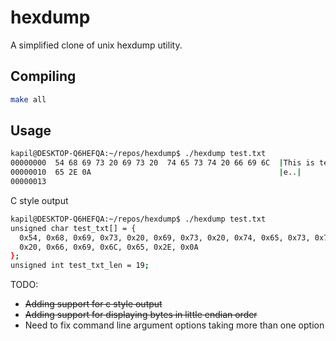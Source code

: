 # hexdump
A simplified clone of unix hexdump utility.

## Compiling
```bash
make all
```
## Usage
```bash
kapil@DESKTOP-Q6HEFQA:~/repos/hexdump$ ./hexdump test.txt
00000000  54 68 69 73 20 69 73 20  74 65 73 74 20 66 69 6C  |This is test fil|
00000010  65 2E 0A                                          |e..|
00000013
```
C style output
```bash
kapil@DESKTOP-Q6HEFQA:~/repos/hexdump$ ./hexdump test.txt
unsigned char test_txt[] = {
  0x54, 0x68, 0x69, 0x73, 0x20, 0x69, 0x73, 0x20, 0x74, 0x65, 0x73, 0x74,
  0x20, 0x66, 0x69, 0x6C, 0x65, 0x2E, 0x0A
};
unsigned int test_txt_len = 19;
```
TODO:
 - ~~Adding support for c style output~~
 - ~~Adding support for displaying bytes in little endian order~~
 - Need to fix command line argument options taking more than one option
